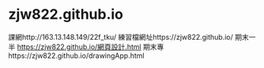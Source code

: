 # zjw822.github.io
課網http://163.13.148.149/22f_tku/
練習檔網址https://zjw822.github.io/
期末一半 https://zjw822.github.io/網頁設計.html
期末專https://zjw822.github.io/drawingApp.html
